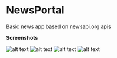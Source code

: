 # NewsPortal
Basic news app based on newsapi.org apis

**Screenshots**

![alt text](https://raw.githubusercontent.com/sunny9577/NewsPortal/master/screenshots/Screenshot_20180420-162633.png)
![alt text](https://raw.githubusercontent.com/sunny9577/NewsPortal/master/screenshots/Screenshot_20180420-162648.png)
![alt text](https://raw.githubusercontent.com/sunny9577/NewsPortal/master/screenshots/Screenshot_20180420-162655.png)
![alt text](https://raw.githubusercontent.com/sunny9577/NewsPortal/master/screenshots/Screenshot_20180420-162659.png)
